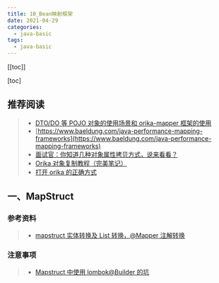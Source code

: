 ```yaml
---
title: 10_Bean映射框架
date: 2021-04-29
categories:
  - java-basic
tags:
  - java-basic
---
```


[[toc]]

[toc]

## 推荐阅读

> - [DTO/DO 等 POJO 对象的使用场景和 orika-mapper 框架的使用](https://www.cnblogs.com/harrychinese/p/SpringBoot_DTO_Orika.html)
> - [https://www.baeldung.com/java-performance-mapping-frameworks](https://www.baeldung.com/java-performance-mapping-frameworks)
> - [面试官：你知道几种对象属性拷贝方式，说来看看？](https://zhuanlan.zhihu.com/p/135270403)
> - [Orika 对象复制教程（完美笔记）](https://www.cnblogs.com/fuzongle/p/12609063.html)
> - [打开 orika 的正确方式](https://www.cnkirito.moe/orika/)

## 一、MapStruct

### 参考资料

> - [mapstruct 实体转换及 List 转换，@Mapper 注解转换](https://www.cnblogs.com/junzhu-bye/p/12900950.html)

### 注意事项

> - [Mapstruct 中使用 lombok@Builder 的坑](https://www.jianshu.com/p/4f7b4f4bf689)
